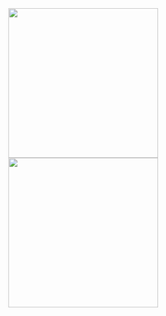 <img src="https://github.com/user-attachments/assets/a11bc7fa-7e2f-47c4-9161-1be2b75d6d0b" width="300"/>
<img src="https://github.com/user-attachments/assets/5ed1411e-ba60-4529-b8be-a304a210c0c7" width="300"/>
